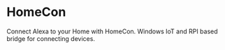 # HomeCon
Connect Alexa to your Home with HomeCon. Windows IoT and RPI based bridge for connecting devices.
